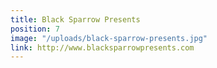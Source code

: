 ```yaml
---
title: Black Sparrow Presents
position: 7
image: "/uploads/black-sparrow-presents.jpg"
link: http://www.blacksparrowpresents.com
---
```


